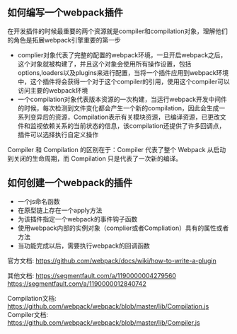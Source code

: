 ##  如何编写一个webpack插件

在开发插件的时候最重要的两个资源就是compiler和compilation对象，理解他们的角色是拓展webpack引擎重要的第一步
* complier对象代表了完整的配置的webpack环境，一旦开启webpack之后，这个对象就被构建了，并且这个对象会使用所有操作设置，包括options,loaders以及plugins来进行配置，当将一个插件应用到webpack环境中，这个插件将会获得一个对于这个compiler的引用，使用这个compiler可以访问主要的webpack环境
* 一个compilation对象代表版本资源的一次构建，当运行webpack开发中间件的时候，每次检测到文件变化都会产生一个新的compilation，因此会生成一系列变异后的资源，Compilation表示有关模块资源，已编译资源，已更改文件和监视依赖关系的当前状态的信息，该compilation还提供了许多回调点，插件可以选择执行自定义操作

Compiler 和 Compilation 的区别在于：Compiler 代表了整个 Webpack 从启动到关闭的生命周期，而 Compilation 只是代表了一次新的编译。

##  如何创建一个webpack的插件

* 一个js命名函数
* 在原型链上存在一个apply方法
* 为该插件指定一个webpack的事件钩子函数
* 使用webpack内部的实例对象（complier或者Compliation）具有的属性或者方法
* 当功能完成以后，需要执行webpack的回调函数


官方文档:
https://github.com/webpack/docs/wiki/how-to-write-a-plugin

其他文档:
https://segmentfault.com/a/1190000004279560
https://segmentfault.com/a/1190000012840742

Compilation文档:
https://github.com/webpack/webpack/blob/master/lib/Compilation.js
Compiler文档:
https://github.com/webpack/webpack/blob/master/lib/Compiler.js